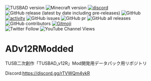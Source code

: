 ![TUSBAD version](https://img.shields.io/badge/ADversion-12R_1.0α-blueviolet.svg?)
![Minecraft version](https://img.shields.io/badge/MCversion-1.19.4-green.svg?logo=minecraft)
[![discord](https://img.shields.io/discord/715245045300723775?logo=discord&label=discord)](https://discord.gg/rTVWQm4ykR)
![GitHub release (latest by date including pre-releases)](https://img.shields.io/github/v/release/FreyCielu/ADv12RModded?include_prereleases)
![GitHub](https://img.shields.io/github/license/FreyCieluADv12RModded)
<br>
[![activity](https://img.shields.io/github/commit-activity/m/FreyCielu/ADv12RModded?label=commit&logo=github&color=brightgreen)](https://github.com/FreyCielu/ADv12RModded/commits/1.19.x)
![GitHub issues](https://img.shields.io/github/issues/FreyCielu/ADv12RModded?logo=github)
![GitHub pr](https://img.shields.io/github/issues-pr/FreyCielu/ADv12RModded?logo=github)
![GitHub all releases](https://img.shields.io/github/downloads/FreyCielu/ADv12RModded/total?logo=github)
![GitHub contributors](https://img.shields.io/github/contributors/FreyCielu/ADv12RModded?color=aqua&logo=github)
[![Gitmoji](https://img.shields.io/badge/gitmoji-%20😜%20😍-FFDD67.svg)](https://gitmoji.carloscuesta.me/)
<br>
![Twitter Follow](https://img.shields.io/twitter/follow/FreyCielu.svg?style=social)
![YouTube Channel Views](https://img.shields.io/youtube/channel/views/UCdKnAER_nZTSWAAhvYpgGrw?label=Subscribe%20%40%E3%83%95%E3%83%AC%E3%82%A4%E3%82%B7%E3%82%A7%E3%83%AB&style=social)

# ADv12RModded
TUSB二次創作「TUSBAD_v12R」Mod開発用データパック用リポジトリ

Discord:https://discord.gg/rTVWQm4ykR
